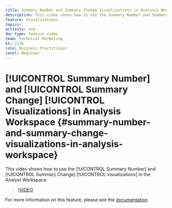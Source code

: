 ```yaml
---
title: Summary Number and Summary Change Visualizations in Analysis Workspace
description: This video shows how to use the Summary Number and Summary Change visualizations in the Analyst Workspace.
feature: Visualizations
topics: 
activity: use
doc-type: feature video
team: Technical Marketing
kt: 2136
role: Business Practitioner
level: Beginner
---
```


# [!UICONTROL Summary Number] and [!UICONTROL Summary Change] [!UICONTROL Visualizations] in Analysis Workspace {#summary-number-and-summary-change-visualizations-in-analysis-workspace}

This video shows how to use the [!UICONTROL Summary Number] and [!UICONTROL Summary Change] [!UICONTROL visualizations] in the Analyst Workspace.

>[!VIDEO](https://video.tv.adobe.com/v/23992/?quality=12)

For more information on this feature, please see the [documentation](https://marketing.adobe.com/resources/help/en_US/analytics/analysis-workspace/summary-number-change.html).

